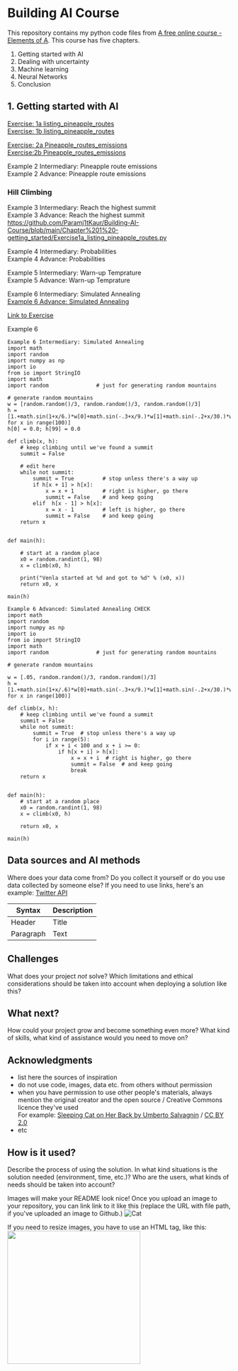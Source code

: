 <!-- This is the markdown template for the final project of the Building AI course, 
created by Reaktor Innovations and University of Helsinki. 
Copy the template, paste it to your GitHub README and edit! -->

#  Building AI Course
This repository contains my python code files from [A free online course - Elements of A](https://buildingai.elementsofai.com/). This course has five chapters.
1.	Getting started with AI
3.	Dealing with uncertainty
4.	Machine learning
5.	Neural Networks
6.	Conclusion


## 1. Getting started with AI

[Exercise: 1a listing_pineapple_routes](https://github.com/Paramj1tKaur/Building-AI-Course/blob/main/Chapter%201%20-getting_started/Exercise1a_listing_pineapple_routes.py) <br>
[Exercise: 1b listing_pineapple_routes](https://github.com/Paramj1tKaur/Building-AI-Course/blob/main/Chapter%201%20-getting_started/Exercise1b_listing_pineapple_routes.py)

[Exercise: 2a Pineapple_routes_emissions](https://github.com/Paramj1tKaur/Building-AI-Course/blob/main/Chapter%201%20-getting_started/Exercise2a_pineapple_routes_emissions.py)  <br>
[Exercise:2b Pineapple_routes_emissions](https://github.com/Paramj1tKaur/Building-AI-Course/blob/main/Chapter%201%20-getting_started/Exercise2b_pineapple_routes_emissions.py)


Example 2 Intermediary: Pineapple route emissions <br>
Example 2 Advance: Pineapple route emissions

### Hill Climbing
Example 3 Intermediary: Reach the highest summit <br>
Example 3 Advance:  Reach the highest summit
https://github.com/Paramj1tKaur/Building-AI-Course/blob/main/Chapter%201%20-getting_started/Exercise1a_listing_pineapple_routes.py

Example 4 Intermediary: Probabilities <br>
Example 4 Advance: Probabilities

Example 5 Intermediary: Warn-up Temprature <br>
Example 5 Advance:  Warn-up Temprature

Example 6 Intermediary: Simulated Annealing <br>
[Example 6 Advance:  Simulated Annealing](./docs/README.md)

[Link to Exercise](./Exercise)






Example 6
```
Example 6 Intermediary: Simulated Annealing
import math
import random
import numpy as np
import io
from io import StringIO
import math
import random             	# just for generating random mountains                                 	 

# generate random mountains                                                                               	 
w = [random.random()/3, random.random()/3, random.random()/3]
h = [1.+math.sin(1+x/6.)*w[0]+math.sin(-.3+x/9.)*w[1]+math.sin(-.2+x/30.)*w[2] for x in range(100)]
h[0] = 0.0; h[99] = 0.0

def climb(x, h):
    # keep climbing until we've found a summit
    summit = False

    # edit here
    while not summit:
        summit = True         # stop unless there's a way up
        if h[x + 1] > h[x]:
            x = x + 1         # right is higher, go there
            summit = False    # and keep going
        elif  h[x - 1] > h[x]:
            x = x - 1         # left is higher, go there
            summit = False    # and keep going
    return x


def main(h):

    # start at a random place                                                                                  	 
    x0 = random.randint(1, 98)
    x = climb(x0, h)

    print("Venla started at %d and got to %d" % (x0, x))
    return x0, x

main(h)
```

```
Example 6 Advanced: Simulated Annealing CHECK
import math
import random
import numpy as np
import io
from io import StringIO
import math
import random             	# just for generating random mountains                                 	 

# generate random mountains                                                                               	 

w = [.05, random.random()/3, random.random()/3]
h = [1.+math.sin(1+x/.6)*w[0]+math.sin(-.3+x/9.)*w[1]+math.sin(-.2+x/30.)*w[2] for x in range(100)]

def climb(x, h):
    # keep climbing until we've found a summit
    summit = False
    while not summit:
        summit = True  # stop unless there's a way up
        for i in range(5):
            if x + i < 100 and x + i >= 0:
                if h[x + i] > h[x]:
                    x = x + i  # right is higher, go there
                    summit = False  # and keep going
                    break
    return x


def main(h):
    # start at a random place                                                                                  	 
    x0 = random.randint(1, 98)
    x = climb(x0, h)

    return x0, x

main(h)
```



## Data sources and AI methods
Where does your data come from? Do you collect it yourself or do you use data collected by someone else?
If you need to use links, here's an example:
[Twitter API](https://developer.twitter.com/en/docs)

| Syntax      | Description |
| ----------- | ----------- |
| Header      | Title       |
| Paragraph   | Text        |

## Challenges

What does your project _not_ solve? Which limitations and ethical considerations should be taken into account when deploying a solution like this?

## What next?

How could your project grow and become something even more? What kind of skills, what kind of assistance would you  need to move on? 


## Acknowledgments

* list here the sources of inspiration 
* do not use code, images, data etc. from others without permission
* when you have permission to use other people's materials, always mention the original creator and the open source / Creative Commons licence they've used
  <br>For example: [Sleeping Cat on Her Back by Umberto Salvagnin](https://commons.wikimedia.org/wiki/File:Sleeping_cat_on_her_back.jpg#filelinks) / [CC BY 2.0](https://creativecommons.org/licenses/by/2.0)
* etc

## How is it used?

Describe the process of using the solution. In what kind situations is the solution needed (environment, time, etc.)? Who are the users, what kinds of needs should be taken into account?

Images will make your README look nice!
Once you upload an image to your repository, you can link link to it like this (replace the URL with file path, if you've uploaded an image to Github.)
![Cat](https://upload.wikimedia.org/wikipedia/commons/5/5e/Sleeping_cat_on_her_back.jpg)

If you need to resize images, you have to use an HTML tag, like this:
<img src="https://upload.wikimedia.org/wikipedia/commons/5/5e/Sleeping_cat_on_her_back.jpg" width="300">
